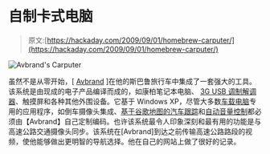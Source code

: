 # 自制卡式电脑

> 原文:[https://hackaday.com/2009/09/01/homebrew-carputer/](https://hackaday.com/2009/09/01/homebrew-carputer/)

![Avbrand's Carputer](../Images/238efddde086e4a5fe7546492be6698e.png "Avbrand's Carputer")

虽然不是从零开始，[ [Avbrand](http://www.avbrand.com/) ]在他的斯巴鲁旅行车中集成了一套强大的工具。该系统是由现成的电子产品编译而成的，如康柏笔记本电脑、 [3G USB 调制解调器](http://www.rogers.com/web/content/wireless-products/rocket_stick)、触摸屏和各种其他外围设备。它基于 Windows XP，尽管大多数[车载电脑](http://en.wikipedia.org/wiki/Carputer)专用的应用程序，如倒车摄像头集成、[基于谷歌地图的汽车跟踪](http://earth.google.com/userguide/v4/ug_gps.html)和[自动音量控制](http://en.wikipedia.org/wiki/Automatic_gain_control)都必须由【Avbrand】自己定制编码。也许该系统最令人印象深刻和最有用的功能是与高速公路交通摄像头同步。该系统在[Avbrand]到达之前传输高速公路路段的视频，使他能够做出更明智的导航选择。他在自己的网站上做了很好的记录。
